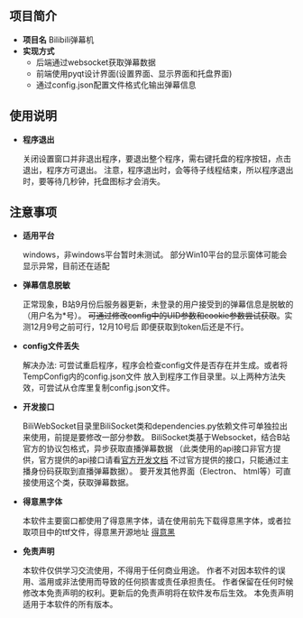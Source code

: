 
## 项目简介

- **项目名** Bilibili弹幕机
- **实现方式**
  - 后端通过websocket获取弹幕数据
  - 前端使用pyqt设计界面(设置界面、显示界面和托盘界面)
  - 通过config.json配置文件格式化输出弹幕信息

## 使用说明

- **程序退出**

  关闭设置窗口并非退出程序，要退出整个程序，需右键托盘的程序按钮，点击退出，程序方可退出。
  注意，程序退出时，会等待子线程结束，所以程序退出时，要等待几秒钟，托盘图标才会消失。

## 注意事项

- **适用平台**

    windows，非windows平台暂时未测试。
    部分Win10平台的显示窗体可能会显示异常，目前还在适配

- **弹幕信息脱敏** 

    正常现象，B站9月份后服务器更新，未登录的用户接受到的弹幕信息是脱敏的（用户名为*号）。
    ~~可通过修改config中的UID参数和cookie参数尝试获取~~。实测12月9号之前可行，12月10号后
    即便获取到token后还是不行。

- **config文件丢失**

    解决办法: 可尝试重启程序，程序会检查config文件是否存在并生成。或者将TempConfig内的config.json文件
    放入到程序工作目录里。以上两种方法失效，可尝试从仓库里复制config.json文件。

- **开发接口**

    BiliWebSocket目录里BiliSocket类和dependencies.py依赖文件可单独拉出来使用，前提是要修改一部分参数。
    BiliSocket类基于Websocket，结合B站官方的协议包格式，异步获取直播弹幕数据
   （此类使用的api接口非官方提供，官方提供的api接口请看[官方开发文档](https://open-live.bilibili.com/document/)
    不过官方提供的接口，只能通过主播身份码获取到直播弹幕数据）。
    要开发其他界面（Electron、 html等）可直接使用这个类，获取弹幕数据。

- **得意黑字体**

    本软件主要窗口都使用了得意黑字体，请在使用前先下载得意黑字体，或者拉取项目中的ttf文件，得意黑开源地址
    [得意黑](https://github.com/atelier-anchor/smiley-sans)

- **免责声明**

    本软件仅供学习交流使用，不得用于任何商业用途。
    作者不对因本软件的误用、滥用或非法使用而导致的任何损害或责任承担责任。
    作者保留在任何时候修改本免责声明的权利。更新后的免责声明将在软件发布后生效。
    本免责声明适用于本软件的所有版本。
  